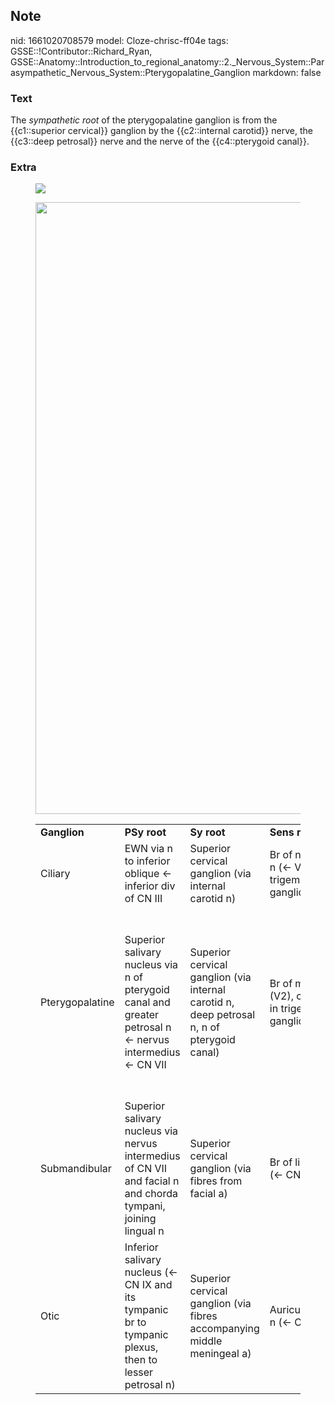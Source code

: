 ## Note
nid: 1661020708579
model: Cloze-chrisc-ff04e
tags: GSSE::!Contributor::Richard_Ryan, GSSE::Anatomy::Introduction_to_regional_anatomy::2._Nervous_System::Parasympathetic_Nervous_System::Pterygopalatine_Ganglion
markdown: false

### Text
<div class="toggle">
  The <em>sympathetic root</em> of the pterygopalatine ganglion is
  from the {{c1::superior cervical}} ganglion by the {{c2::internal
  carotid}} nerve, the {{c3::deep petrosal}} nerve and the nerve of
  the {{c4::pterygoid canal}}.
</div>

### Extra
<figure id="e4ff95e9-097d-4272-bb86-23f1b433bf5a" class="image">
  <img src= 
  "JCleftLipPalateCraniofacAnomal_2017_4_2_83_212829_f20.jpg">
</figure>
<figure id="e4ff95e9-097d-4272-bb86-23f1b433bf5a" class="image">
  <a href= 
  "Ciliary%20Ganglion%20e4ff95e9097d4272bb8623f1b433bf5a/Untitled.png">
  <img style="width:979px" src= 
  "aa685be84014c05c77a024ccf43553bed8c696e6.png"></a>
</figure>
<figure id="e4ff95e9-097d-4272-bb86-23f1b433bf5a" class="image">
  <div>
    <table>
      <tbody>
        <tr>
          <td>
            <div>
              <span style="font-weight:bold">Ganglion</span>
            </div>
          <td>
            <div>
              <span style="font-weight:bold">PSy root</span>
            </div>
          <td>
            <div>
              <span style="font-weight:bold">Sy root</span>
            </div>
          <td>
            <div>
              <span style="font-weight:bold">Sens root</span>
            </div>
          <td>
            <div>
              <span style="font-weight:bold">Br's</span>
            </div>
        <tr>
          <td>
            <div>
              Ciliary
            </div>
          <td>
            <div>
              EWN via n to inferior oblique ← inferior div of CN
              III
            </div>
          <td>
            <div>
              Superior cervical ganglion (via internal carotid n)
            </div>
          <td>
            <div>
              Br of nasociliary n (← V1, root in trigeminal
              ganglion)
            </div>
          <td>
            <div>
              Short ciliary nn (→ eye)
            </div>
        <tr>
          <td>
            <div>
              Pterygopalatine
            </div>
          <td>
            <div>
              Superior salivary nucleus via n of pterygoid canal
              and greater petrosal n ← nervus intermedius ← CN VII
            </div>
          <td>
            <div>
              Superior cervical ganglion (via internal carotid n,
              deep petrosal n, n of pterygoid canal)
            </div>
          <td>
            <div>
              Br of maxillary n (V2), cell bodies in trigeminal
              ganglion
            </div>
          <td>
            <div>
              Zygomatic and lacrimal nn → lacrimal gland
            </div>
            <div>
              Maxillary n br's → mucous glands in nose, nasopharynx
              and palate
            </div>
            <div>
              Taste fibres from palate via greater petrosal n (cell
              bodies in geniculate ganglion of CN VII)
            </div>
        <tr>
          <td>
            <div>
              Submandibular
            </div>
          <td>
            <div>
              Superior salivary nucleus via nervus intermedius of
              CN VII and facial n and chorda tympani, joining
              lingual n
            </div>
          <td>
            <div>
              Superior cervical ganglion (via fibres from facial a)
            </div>
          <td>
            <div>
              Br of lingual n (← CN V)
            </div>
          <td>
            <div>
              → submandibular and sublingual glands via br's of
              lingual n (← CN VII)
            </div>
        <tr>
          <td>
            <div>
              Otic
            </div>
          <td>
            <div>
              Inferior salivary nucleus (← CN IX and its tympanic
              br to tympanic plexus, then to lesser petrosal n)
            </div>
          <td>
            <div>
              Superior cervical ganglion (via fibres accompanying
              middle meningeal a)
            </div>
          <td>
            <div>
              Auriculotemporal n (← CN V)
            </div>
          <td>
            <div>
              → parotid gland via auriculotemporal n
            </div>
            <div>
              Also has a motor root (from n to medial pterygoid) →
              tensor tympani, tensor palati
            </div>
    </table>
  </div>
</figure>
